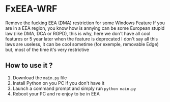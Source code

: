 # FxEEA-WRF
Remove the fucking EEA (DMA) restriction for some Windows Feature
If you are in a EEA region, you know how is annying can be some European stupid law (like DMA, DCA or RGPD), this is why, here we don't have all cool features or 5 year later when the feature is deprecated
I don't say all this laws are useless, it can be cool sometime (for exemple, removable Edge) but, most of the time it's very restrictive

## How to use it ?
1. Download the `main.py` file
2. Install Python on you PC if you don't have it
3. Launch a command prompt and simply run `python main.py`
4. Reboot your PC and re enjoy to be in EEA
